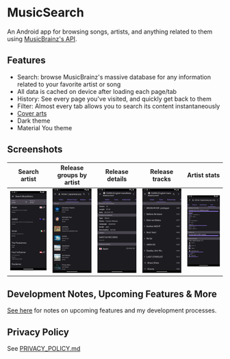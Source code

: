 # MusicSearch

An Android app for browsing songs, artists, and anything related to them using [MusicBrainz's API](https://wiki.musicbrainz.org/MusicBrainz_API).


## Features

- Search: browse MusicBrainz's massive database for any information related to your favorite artist or song
- All data is cached on device after loading each page/tab
- History: See every page you've visited, and quickly get back to them
- Filter: Almost every tab allows you to search its content instantaneously
- [Cover arts](https://coverartarchive.org/)
- Dark theme
- Material You theme


## Screenshots

| Search artist     | Release groups by artist | Release details   | Release tracks    | Artist stats      |
|-------------------|--------------------------|-------------------|-------------------|-------------------|
| ![](assets/1.png) | ![](assets/2.png)        | ![](assets/3.png) | ![](assets/4.png) | ![](assets/5.png) |


## Development Notes, Upcoming Features & More

[See here](./docs/README.md) for notes on upcoming features and my development processes.


## Privacy Policy

See [PRIVACY_POLICY.md](PRIVACY_POLICY.md)
